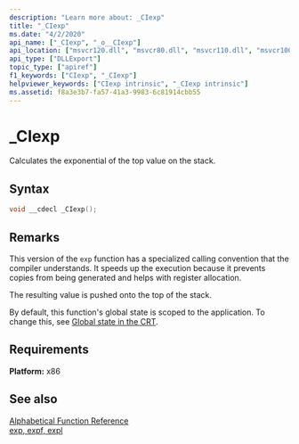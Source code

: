 ```yaml
---
description: "Learn more about: _CIexp"
title: "_CIexp"
ms.date: "4/2/2020"
api_name: ["_CIexp", "_o__CIexp"]
api_location: ["msvcr120.dll", "msvcr80.dll", "msvcr110.dll", "msvcr100.dll", "msvcrt.dll", "msvcr110_clr0400.dll", "msvcr90.dll", "api-ms-win-crt-math-l1-1-0.dll", "api-ms-win-crt-private-l1-1-0.dll"]
api_type: ["DLLExport"]
topic_type: ["apiref"]
f1_keywords: ["CIexp", "_CIexp"]
helpviewer_keywords: ["CIexp intrinsic", "_CIexp intrinsic"]
ms.assetid: f8a3e3b7-fa57-41a3-9983-6c81914cbb55
---
```

# _CIexp

Calculates the exponential of the top value on the stack.

## Syntax

```cpp
void __cdecl _CIexp();
```

## Remarks

This version of the `exp` function has a specialized calling convention that the compiler understands. It speeds up the execution because it prevents copies from being generated and helps with register allocation.

The resulting value is pushed onto the top of the stack.

By default, this function's global state is scoped to the application. To change this, see [Global state in the CRT](global-state.md).

## Requirements

**Platform:** x86

## See also

[Alphabetical Function Reference](../c-runtime-library/reference/crt-alphabetical-function-reference.md)<br/>
[exp, expf, expl](../c-runtime-library/reference/exp-expf.md)
